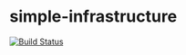 # simple-infrastructure
[![Build Status](https://travis-ci.org/99stealth/simple-infrastructure.svg?branch=master)](https://travis-ci.org/99stealth/simple-infrastructure)